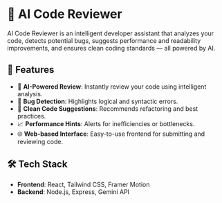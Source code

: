 # 🤖 AI Code Reviewer

AI Code Reviewer is an intelligent developer assistant that analyzes your code, detects potential bugs, suggests performance and readability improvements, and ensures clean coding standards — all powered by AI.

## 🚀 Features

- 🧠 **AI-Powered Review**: Instantly review your code using intelligent analysis.
- 🐞 **Bug Detection**: Highlights logical and syntactic errors.
- 🧹 **Clean Code Suggestions**: Recommends refactoring and best practices.
- 📈 **Performance Hints**: Alerts for inefficiencies or bottlenecks.
- 🌐 **Web-based Interface**: Easy-to-use frontend for submitting and reviewing code.

## 🛠️ Tech Stack

- **Frontend**: React, Tailwind CSS, Framer Motion  
- **Backend**: Node.js, Express, Gemini API 

